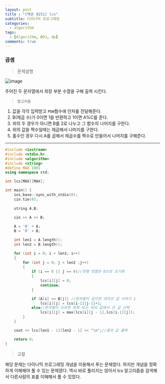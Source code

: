 ```yaml
---
layout: post
title : "[백준 9251] lcs"
subtitle: 다이나믹 프로그래밍
categories:
  - algorithm
tags:
  - [Algorithm, BOJ, dp]
comments: true
---
```


### 곱셈

> 문제설명    

![image](https://user-images.githubusercontent.com/55472510/117952861-88def200-b350-11eb-85b2-de39b85b31ae.png)


주어진 두 문자열에서 최장 부분 수열을 구해 출력 시킨다. 

> `알고리즘`
1. 값을 각각 입력받고 `POW`함수에 인자를 전달해준다. 
2. B(제곱 수)가 0이면 1을 반환하고 1이면 A%C를 준다.
3. 위의 두 경우가 아니면 B를 2로 나누고 그 함수의 나머지를 구한다.
4. 위의 값을 짝수일때는 제곱해서 나머지를 구한다.
5. 홀수인 경우 다시 A를 곱해서 제곱수를 짝수로 만들어서 나머지를 구해준다.  

***
   
   

```cpp
#include <iostream>
#include <stdio.h>
#include <algorithm>
#include <string>
#define MAX 1001
using namespace std;

int lcs[MAX][MAX];

int main() {
	ios_base::sync_with_stdio(0);
	cin.tie(0);
	
	string A,B;
	
	cin >> A >> B;

	A = '0' + A;
	B = '0' + B;

	int len1 = A.length();
	int len2 = B.length();

	for (int i = 0; i < len1; i++)
	{
		for (int j = 0; j < len2 ;j++)
		{
			if (i == 0 || j == 0)//첫행 첫열은 0으로 초기화
			{
				lcs[i][j] = 0;
				continue;
			}

			if (A[i] == B[j]) //문자열이 같으면 대각선 값 더하기 1  
				lcs[i][j] = lcs[i-1][j-1]+1;
			else//문자열이 다르면 왼쪽 또는 위의 값에서 큰 값 선택 
				lcs[i][j] = max(lcs[i][j - 1],lcs[i-1][j]);
		}
	}

	cout << lcs[len1 - 1][len2 - 1] << "\n";//결과 값 출력 

	return 0;
}

```   
> 고찰   

해당 문제는 다이나믹 프로그래밍 개념을 이용해서 푸는 문제였다. 하지만 개념을 정확하게 이해해야 풀 수 있는 문제였다.
역시 바로 풀리지는 않아서 lcs 알고리즘을 검색해서 다른사람의 표를 이해해서 풀 수 있었다. 
